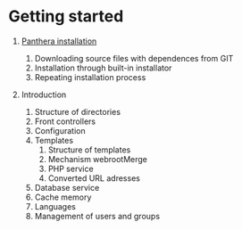 Getting started
=================

1. [Panthera installation](https://github.com/Panthera-Framework/panthera-docs/edit/master/src/en/panthera-installation/index.md)
    1. Downloading source files with dependences from GIT
    2. Installation through built-in installator
    3. Repeating installation process

2. Introduction
    1. Structure of directories
    2. Front controllers
    3. Configuration
    4. Templates
        1. Structure of templates
        2. Mechanism webrootMerge
        3. PHP service
        4. Converted URL adresses
    5. Database service
    6. Cache memory
    7. Languages
    8. Management of users and groups
